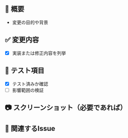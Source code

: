 ## 📝 概要

- 変更の目的や背景

## ✅ 変更内容

- [x] 実装または修正内容を列挙

## 🧪 テスト項目

- [x] テスト済みか確認
- [ ] 影響範囲の検証

## 📷 スクリーンショット（必要であれば）

## 🔗 関連するIssue
